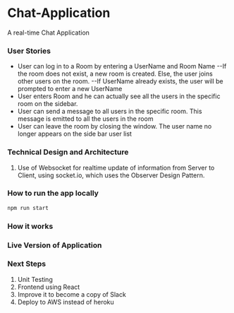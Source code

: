 # Chat-Application

A real-time Chat Application

### User Stories

- User can log in to a Room by entering a UserName and Room Name
--If the room does not exist, a new room is created. Else, the user joins other users on the room. 
--If UserName already exists, the user will be prompted to enter a new UserName
- User enters Room and he can actually see all the users in the specific room on the sidebar. 
- User can send a message to all users in the specific room. This message is emitted to all the users in the room
- User can leave the room by closing the window. The user name no longer appears on the side bar user list


### Technical Design and Architecture
1. Use of Websocket for realtime update of information from Server to Client, using socket.io, which uses the Observer Design Pattern.

### How to run the app locally
```sh
npm run start
```

### How it works 


### Live Version of Application


### Next Steps
1. Unit Testing
2. Frontend using React
3. Improve it to become a copy of Slack
5. Deploy to AWS instead of heroku




